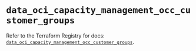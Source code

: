 # `data_oci_capacity_management_occ_customer_groups`

Refer to the Terraform Registry for docs: [`data_oci_capacity_management_occ_customer_groups`](https://registry.terraform.io/providers/oracle/oci/7.19.0/docs/data-sources/capacity_management_occ_customer_groups).
